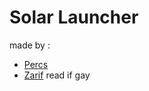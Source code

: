 # Solar Launcher
made by :
- [Percs](https://github.com/percslol)
- [Zarif](https://github.com/ShoelessTom)
read if gay
